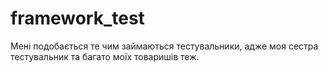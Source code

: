 # framework_test
Мені подобається  те чим займаються тестувальники, адже моя сестра тестувальник та багато моїх товаришів теж. 
